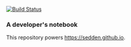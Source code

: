 [![Build Status](https://img.shields.io/travis/sedden/sedden.github.io/jekyll.svg?style=flat)](https://travis-ci.org/sedden/sedden.github.io)

### A developer's notebook

This repository powers <https://sedden.github.io>.
